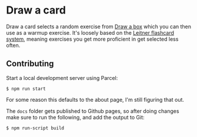 # Draw a card

Draw a card selects a random exercise from [Draw a box](https://drawabox.com/)
which you can then use as a warmup exercise. It's loosely based on the
[Leitner flashcard system](https://en.wikipedia.org/wiki/Leitner_system),
meaning exercises you get more proficient in get selected less often.

## Contributing

Start a local development server using Parcel:

```
$ npm run start
```

For some reason this defaults to the about page, I'm still figuring that out.

The `docs` folder gets published to Github pages, so after doing changes make
sure to run the following, and add the output to Git:

```
$ npm run-script build
```
